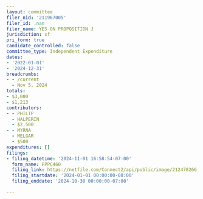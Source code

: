 ```yaml
---
layout: committee
filer_nid: '211967005'
filer_id: .nan
filer_name: YES ON PROPOSITION J
jurisdiction: sf
pri_form: true
candidate_controlled: false
committee_type: Independent Expenditure
dates:
- '2022-01-01'
- '2024-12-31'
breadcrumbs:
- - /current
  - Nov 5, 2024
totals:
- $3,000
- $1,213
contributors:
- - PHILIP
  - HALPERIN
  - $2,500
- - MYRNA
  - MELGAR
  - $500
expenditures: []
filings:
- filing_datetime: '2024-11-01 16:58:54-07:00'
  form_name: FPPC460
  filing_link: https://netfile.com/Connect2/api/public/image/212478266
  filing_startdate: '2024-01-01 00:00:00-08:00'
  filing_enddate: '2024-10-30 00:00:00-07:00'

---
```

